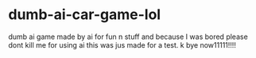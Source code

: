 # dumb-ai-car-game-lol
dumb ai game made by ai for fun n stuff and because I was bored
please dont kill me for using ai
this was jus made for a test.
k bye now11111!!!!
